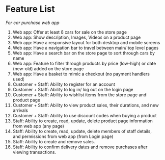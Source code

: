 # Feature List

*For car purchase web app*

1. Web app: Offer at least 6 cars for sale on the store page
2. Web app: Show description, Images, Videos on a product page
3. Web app: Have a responsive layout for both desktop and mobile screens
4. Web app: Have a navigation bar to travel between main/ top level pages
5. Web app: Have a search bar on the store page to sort through cars by name
6. Web app: Feature to filter through products by price (low-high) or date (new-old) added on the store page
7. Web app: Have a basket to mimic a checkout (no payment handlers used)
9. Customer + Staff: Ability to register for an account
10. Customer + Staff: Ability to log in/ log out on the login page
11. Customer + Staff: Ability to wishlist items from the store page and product page
12. Customer + Staff: Ability to view product sales, their durations, and new arrivals
13. Customer + Staff: Ability to use discount codes when buying a product
14. Staff: Ability to create, read, update, delete product page information from web app (any page)
15. Staff: Ability to create, read, update, delete members of staff details, and permissions from web app (from Login page)
16. Staff: Ability to create and remove sales.
17. Staff: Ability to confirm delivery dates and remove purchases after viewing transactions.
